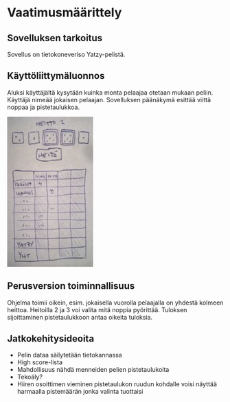 # Vaatimusmäärittely

## Sovelluksen tarkoitus

Sovellus on tietokoneveriso Yatzy-pelistä.

## Käyttöliittymäluonnos

Aluksi käyttäjältä kysytään kuinka monta pelaajaa otetaan mukaan peliin.
Käyttäjä nimeää jokaisen pelaajan.
Sovelluksen päänäkymä esittää viittä noppaa ja pistetaulukkoa.

<img src="https://github.com/theJSZ/ot-harjoitustyo/blob/master/dokumentaatio/images/yatzy_gui_draft.jpg" width="200">


## Perusversion toiminnallisuus

Ohjelma toimii oikein, esim. jokaisella vuorolla pelaajalla on yhdestä 
kolmeen heittoa. Heitoilla 2 ja 3 voi valita mitä noppia pyörittää. 
Tuloksen sijoittaminen pistetaulukkoon antaa oikeita tuloksia. 

## Jatkokehitysideoita

- Pelin dataa säilytetään tietokannassa 
- High score-lista 
- Mahdollisuus nähdä menneiden pelien pistetaulukoita 
- Tekoäly? 
- Hiiren osoittimen vieminen pistetaulukon ruudun kohdalle voisi näyttää harmaalla pistemäärän jonka valinta tuottaisi
